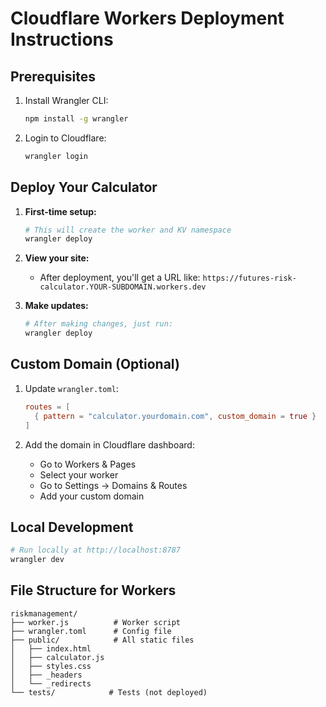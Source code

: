 # Cloudflare Workers Deployment Instructions

## Prerequisites
1. Install Wrangler CLI:
   ```bash
   npm install -g wrangler
   ```

2. Login to Cloudflare:
   ```bash
   wrangler login
   ```

## Deploy Your Calculator

1. **First-time setup:**
   ```bash
   # This will create the worker and KV namespace
   wrangler deploy
   ```

2. **View your site:**
   - After deployment, you'll get a URL like: `https://futures-risk-calculator.YOUR-SUBDOMAIN.workers.dev`

3. **Make updates:**
   ```bash
   # After making changes, just run:
   wrangler deploy
   ```

## Custom Domain (Optional)

1. Update `wrangler.toml`:
   ```toml
   routes = [
     { pattern = "calculator.yourdomain.com", custom_domain = true }
   ]
   ```

2. Add the domain in Cloudflare dashboard:
   - Go to Workers & Pages
   - Select your worker
   - Go to Settings → Domains & Routes
   - Add your custom domain

## Local Development

```bash
# Run locally at http://localhost:8787
wrangler dev
```

## File Structure for Workers
```
riskmanagement/
├── worker.js          # Worker script
├── wrangler.toml      # Config file
├── public/            # All static files
│   ├── index.html
│   ├── calculator.js
│   ├── styles.css
│   ├── _headers
│   └── _redirects
└── tests/            # Tests (not deployed)
```